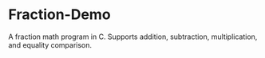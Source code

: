 # Fraction-Demo
A fraction math program in C. Supports addition, subtraction, multiplication, and equality comparison.
